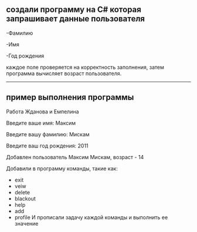 ## создали программу на C# которая запрашивает данные пользователя

-Фамилию

-Имя

-Год рождения

каждое поле проверяется на корректность заполнения, затем программа вычисляет возраст пользователя.

---
## пример выполнения программы

Работа Жданова и Емпелина

Введите ваше имя: Максим

Введите вашу фамилию: Мискам

Введите ваш год рождения: 2011

Добавлен пользователь Максим Мискам, возраст - 14

Добавили в программу команды, такие как: 
- exit
- veiw
- delete
- blackout
- help
- add
- profile 
И прописали задачу каждой команды и выполнить ее значение